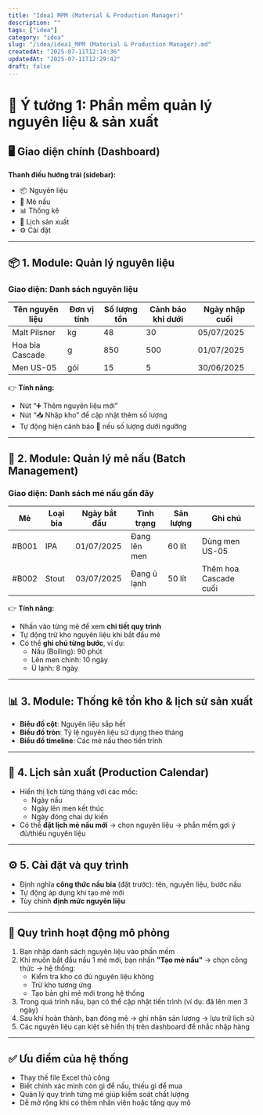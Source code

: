```yaml
---
title: "Idea1 MPM (Material & Production Manager)"
description: ""
tags: ["idea"]
category: "idea"
slug: "/idea/idea1_MPM (Material & Production Manager).md"
createdAt: "2025-07-11T12:14:36"
updatedAt: "2025-07-11T12:29:42"
draft: false
---
```

# 🎯 Ý tưởng 1: Phần mềm quản lý nguyên liệu & sản xuất

## 🖥️ Giao diện chính (Dashboard)

**Thanh điều hướng trái (sidebar):**

- 📦 Nguyên liệu
- 🍺 Mẻ nấu
- 📊 Thống kê
- 📅 Lịch sản xuất
- ⚙️ Cài đặt

___

## 📦 1. Module: Quản lý nguyên liệu

### Giao diện: Danh sách nguyên liệu

| Tên nguyên liệu | Đơn vị tính | Số lượng tồn | Cảnh báo khi dưới | Ngày nhập cuối |
| --------------- | ----------- | ------------ | ----------------- | -------------- |
| Malt Pilsner    | kg          | 48           | 30                | 05/07/2025     |
| Hoa bia Cascade | g           | 850          | 500               | 01/07/2025     |
| Men US-05       | gói         | 15           | 5                 | 30/06/2025     |

👉 **Tính năng:**

- Nút “➕ Thêm nguyên liệu mới”
- Nút “📥 Nhập kho” để cập nhật thêm số lượng
- Tự động hiện cảnh báo 🔴 nếu số lượng dưới ngưỡng

___


## 🍺 2. Module: Quản lý mẻ nấu (Batch Management)

### Giao diện: Danh sách mẻ nấu gần đây

| Mẻ    | Loại bia | Ngày bắt đầu | Tình trạng   | Sản lượng | Ghi chú               |
| ----- | -------- | ------------ | ------------ | --------- | --------------------- |
| #B001 | IPA      | 01/07/2025   | Đang lên men | 60 lít    | Dùng men US-05        |
| #B002 | Stout    | 03/07/2025   | Đang ủ lạnh  | 50 lít    | Thêm hoa Cascade cuối |

👉 **Tính năng:**

- Nhấn vào từng mẻ để xem **chi tiết quy trình**
- Tự động trừ kho nguyên liệu khi bắt đầu mẻ
- Có thể **ghi chú từng bước**, ví dụ:
  - Nấu (Boiling): 90 phút
  - Lên men chính: 10 ngày
  - Ủ lạnh: 8 ngày

___

## 📊 3. Module: Thống kê tồn kho & lịch sử sản xuất

- **Biểu đồ cột**: Nguyên liệu sắp hết
- **Biểu đồ tròn**: Tỷ lệ nguyên liệu sử dụng theo tháng
- **Biểu đồ timeline**: Các mẻ nấu theo tiến trình

___

## 📅 4. Lịch sản xuất (Production Calendar)

- Hiển thị lịch từng tháng với các mốc:
  - Ngày nấu
  - Ngày lên men kết thúc
  - Ngày đóng chai dự kiến
- Có thể **đặt lịch mẻ nấu mới** → chọn nguyên liệu → phần mềm gợi ý đủ/thiếu nguyên liệu

___

## ⚙️ 5. Cài đặt và quy trình

- Định nghĩa **công thức nấu bia** (đặt trước): tên, nguyên liệu, bước nấu
- Tự động áp dụng khi tạo mẻ mới
- Tùy chỉnh **định mức nguyên liệu**

___


## 🔁 Quy trình hoạt động mô phỏng

1. Bạn nhập danh sách nguyên liệu vào phần mềm
2. Khi muốn bắt đầu nấu 1 mẻ mới, bạn nhấn **"Tạo mẻ nấu"** → chọn công thức → hệ thống:
   - Kiểm tra kho có đủ nguyên liệu không
   - Trừ kho tương ứng
   - Tạo bản ghi mẻ mới trong hệ thống
3. Trong quá trình nấu, bạn có thể cập nhật tiến trình (ví dụ: đã lên men 3 ngày)
4. Sau khi hoàn thành, bạn đóng mẻ → ghi nhận sản lượng → lưu trữ lịch sử
5. Các nguyên liệu cạn kiệt sẽ hiển thị trên dashboard để nhắc nhập hàng

___


## ✅ Ưu điểm của hệ thống

- Thay thế file Excel thủ công
- Biết chính xác mình còn gì để nấu, thiếu gì để mua
- Quản lý quy trình từng mẻ giúp kiểm soát chất lượng
- Dễ mở rộng khi có thêm nhân viên hoặc tăng quy mô
